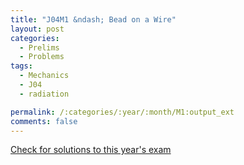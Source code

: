 ```yaml
---
title: "J04M1 &ndash; Bead on a Wire"
layout: post
categories:
  - Prelims
  - Problems
tags:
  - Mechanics
  - J04
  - radiation

permalink: /:categories/:year/:month/M1:output_ext
comments: false
---
```

<object data="2004J1M.pdf" type="application/pdf" width="100%" height="500"></object>
<div class="message"><a href='https://princetonprelim.com/prelim/12/'>Check for solutions to this year's exam</a></div>